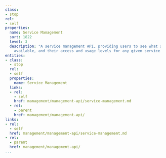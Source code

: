 ```yaml
---
class:
- stop
rel:
- self
properties:
  name: Service Management
  sort: 1822
  level: 3
  description: "A service management API, providing users to see what services are
    available, and their access and usage levels for any given service. \t "
entities:
- class:
  - stop
  rel:
  - self
  properties:
    name: Service Management
  links:
  - rel:
    - self
    href: management/management-api/service-management.md
  - rel:
    - parent
    href: management/management-api/
links:
- rel:
  - self
  href: management/management-api/service-management.md
- rel:
  - parent
  href: management/management-api/
...
```

